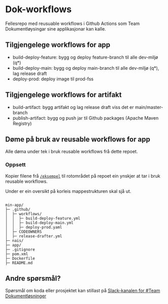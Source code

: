 # Dok-workflows
Fellesrepo med reusuable workflows i Github Actions som Team Dokumentløysingar sine applikasjonar kan kalle.

## Tilgjengelege workflows for app
- build-deploy-feature: bygg og deploy feature-branch til alle dev-miljø (q*)
- build-deploy-main: bygg og deploy main-branch til alle dev-miljø (q*), lag release draft
- deploy-prod: deploy image til prod-fss

## Tilgjengelege workflows for artifakt
- build-artifact: bygg artifakt og lag release draft viss det er main/master-branch
- publish-artifact: bygg og push jar til Github packages (Apache Maven Registry)

## Døme på bruk av reusable workflows for app
Alle døma under tek i bruk reusable workflows frå dette repoet.

### Oppsett

Kopier filene frå  [`/eksempel`](/eksempel) til rotområdet på repoet ein ynskjer at tar i bruk reusable workflows.

Under er ein oversikt på korleis mappestrukturen skal sjå ut.

```

min-app/
├─ .github/
│  ├─ workflows/
│  │  ├─ build-deploy-feature.yml
│  │  ├─ build-deploy-main.yml
│  │  ├─ deploy-prod.yaml
│  ├─ CODEOWNERS
│  ├─ release-drafter.yml
├─ nais/
├─ app/
├─ .gitignore
├─ pom.xml
├─ Dockerfile
├─ README.md
```

## Andre spørsmål?
Spørsmål om koda eller prosjektet kan stillast på [Slack-kanalen for \#Team Dokumentløsninger](https://nav-it.slack.com/archives/C6W9E5GPJ)
